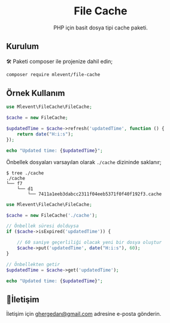 <h1 align="center">File Cache</h1>
<p align="center">PHP için basit dosya tipi cache paketi.</p>

## Kurulum

🛠️ Paketi composer ile projenize dahil edin;

```bash
composer require mlevent/file-cache
```

## Örnek Kullanım

```php
use Mlevent\FileCache\FileCache;

$cache = new FileCache;

$updatedTime = $cache->refresh('updatedTime', function () {
    return date("H:i:s");
});

echo "Updated time: {$updatedTime}";
```

Önbellek dosyaları varsayılan olarak `./cache` dizininde saklanır;

```
$ tree ./cache
./cache
└── f7
    └── d1
        └── 7411a1eeb3dabcc2311f04eeb5371f0f40f192f3.cache
```

```php
use Mlevent\FileCache\FileCache;

$cache = new FileCache('./cache');

// Önbellek süresi dolduysa
if ($cache->isExpired('updatedTime')) {

    // 60 saniye geçerliliği olacak yeni bir dosya oluştur
    $cache->put('updatedTime', date("H:i:s"), 60);
}

// Önbellekten getir
$updatedTime = $cache->get('updatedTime');

echo "Updated time: {$updatedTime}";
```

## 📧İletişim

İletişim için ghergedan@gmail.com adresine e-posta gönderin.
